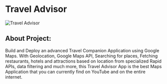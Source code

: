 # Travel Advisor

![Travel Advisor](https://i.ibb.co/qph2cZn/image.pngg)

## About Project:
Build and Deploy an advanced Travel Companion Application using Google Maps. With Geolocation, Google Maps API, Searching for places, Fetching restaurants, hotels and attractions based on location from specialized Rapid APIs, data filtering and much more, this Travel Advisor App is the best Maps Application that you can currently find on YouTube and on the entire internet.

